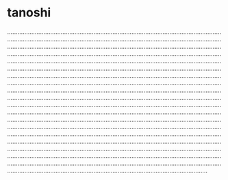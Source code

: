 # tanoshi
........................................................................................................................................................................................................................................................................................................................................................................................................................................................................................................................................................................................................................................................................................................................................................................................................................................................................................................................................................................................................................................................................................................................................................................................................................................................................................................................................................................................................................................................................................................................................................................................................................................................................................................................................................................................................................................................................................................................................................................................................................................................................................................................................................................................................................................................................................................................................................................................................................................................................................................................................................................